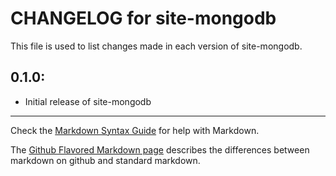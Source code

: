 # CHANGELOG for site-mongodb

This file is used to list changes made in each version of site-mongodb.

## 0.1.0:

* Initial release of site-mongodb

- - -
Check the [Markdown Syntax Guide](http://daringfireball.net/projects/markdown/syntax) for help with Markdown.

The [Github Flavored Markdown page](http://github.github.com/github-flavored-markdown/) describes the differences between markdown on github and standard markdown.
